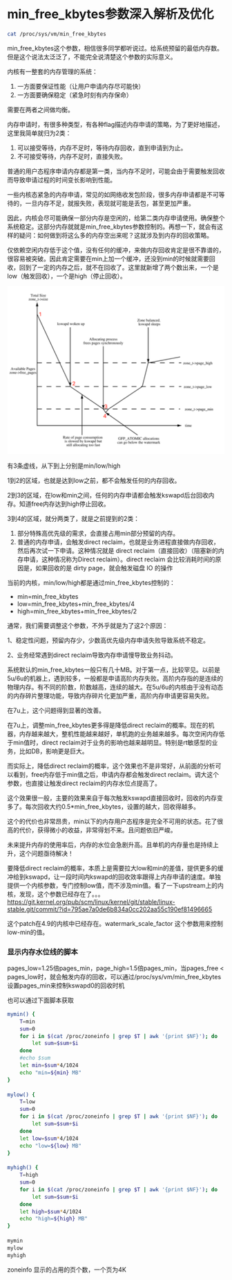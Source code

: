 # min_free_kbytes参数深入解析及优化



```bash
cat /proc/sys/vm/min_free_kbytes
```



min_free_kbytes这个参数，相信很多同学都听说过。给系统预留的最低内存数。但是这个说法太泛泛了，不能完全说清楚这个参数的实际意义。

内核有一整套的内存管理的系统：

1. 一方面要保证性能（让用户申请内存尽可能快）
2. 一方面要确保稳定（紧急时刻有内存保命）

需要在两者之间做均衡。

内存申请时，有很多种类型，有各种flag描述内存申请的策略，为了更好地描述，这里我简单就归为2类：

1. 可以接受等待，内存不足时，等待内存回收，直到申请到为止。
2. 不可接受等待，内存不足时，直接失败。

普通的用户态程序申请内存都是第一类，当内存不足时，可能会由于需要触发回收而导致申请过程的时间变长影响到性能。

一些内核态紧急的内存申请，常见的如网络收发包阶段，很多内存申请都是不可等待的，一旦内存不足，就报失败，表现就可能是丢包，甚至更加严重。

因此，内核会尽可能确保一部分内存是空闲的，给第二类内存申请使用。确保整个系统稳定。这部分内存就就是min_free_kbytes参数控制的。再想一下，就会有这样的疑问：如何做到将这么多的内存空出来呢？这就涉及到内存的回收策略。

仅依赖空闲内存低于这个值，没有任何的缓冲，来做内存回收肯定是很不靠谱的，很容易被突破。因此肯定需要在min上加一个缓冲，还没到min的时候就需要回收，回到了一定的内存之后，就不在回收了。这里就新增了两个数出来，一个是low（触发回收），一个是high（停止回收）。

<img src="https://raw.githubusercontent.com/yinzhipeng123/Picture_Bed/main/202206132208929.png" style="zoom:150%;" />

有3条虚线，从下到上分别是min/low/high

1到2的区域，也就是达到low之前，都不会触发任何的内存回收。

2到3的区域，在low和min之间，任何的内存申请都会触发kswapd后台回收内存。知道free内存达到high停止回收。

3到4的区域，就分两类了，就是之前提到的2类：

1. 部分特殊高优先级的需求，会直接占用min部分预留的内存。
2. 普通的内存申请，会触发direct reclaim，也就是业务进程直接做内存回收，然后再次试一下申请。这种情况就是 direct reclaim（直接回收）（阻塞新的内存申请，这种情况称为Direct reclaim）。direct reclaim 会比较消耗时间的原因是，如果回收的是 dirty page，就会触发磁盘 IO 的操作



当前的内核，min/low/high都是通过min_free_kbytes控制的：

- min=min_free_kbytes
- low=min_free_kbytes+min_free_kbytes/4
- high=min_free_kbytes+min_free_kbytes/2

通常，我们需要调整这个参数，不外乎就是为了这2个原因：

1、稳定性问题，预留内存少，少数高优先级内存申请失败导致系统不稳定。

2、业务经常遇到direct reclaim导致内存申请慢导致业务抖动。

系统默认的min_free_kbytes一般只有几十MB。对于第一点，比较罕见。以前是5u/6u的机器上，遇到较多，一般都是申请高阶内存失败。高阶内存指的是连续的物理内存。有不同的阶数，阶数越高，连续的越大。在5u/6u的内核由于没有动态的内存碎片整理功能，导致内存碎片化更加严重，高阶内存申请更容易失败。

在7u上，这个问题得到显著的改善。


在7u上，调整min_free_kbytes更多得是降低direct reclaim的概率。现在的机器，内存越来越大，整机性能越来越好，单机跑的业务越来越多。每次空闲内存低于min值时，direct reclaim对于业务的影响也越来越明显。特别是rt敏感型的业务，比如DB，影响更是巨大。

而实际上，降低direct reclaim的概率，这个效果也不是非常好，从前面的分析可以看到，free内存低于min值之后，申请内存都会触发direct reclaim。调大这个参数，也直接让触发direct reclaim的内存水位点提高了。

这个效果很一般，主要的效果来自于每次触发kswapd直接回收时，回收的内存变多了。每次回收大约0.5*min_free_kbytes，设置的越大，回收得越多。


这个的代价也非常昂贵，min以下的内存用户态程序是完全不可用的状态。花了很高的代价，获得微小的收益，非常得划不来。且问题依旧严峻。




未来提升内存的使用率后，内存的水位会急剧升高。且单机的内存量也是持续上升，这个问题亟待解决！

要降低direct reclaim的概率，本质上是需要拉大low和min的差值，提供更多的缓冲给到kswapd，让一段时间内kswapd的回收效率跟得上内存申请的速度。单独提供一个内核参数，专门控制low值，而不涉及min值。看了一下upstream上的内核，发现，这个参数已经存在了。。。
https://git.kernel.org/pub/scm/linux/kernel/git/stable/linux-stable.git/commit/?id=795ae7a0de6b834a0cc202aa55c190ef81496665


这个patch在4.9的内核中已经存在。watermark_scale_factor 这个参数用来控制low-min的值。		







### 显示内存水位线的脚本



pages_low=1.25倍pages_min，page_high=1.5倍pages_min，当pages_free < pages_low时，就会触发内存的回收，可以通过/proc/sys/vm/min_free_kbytes设置pages_min来控制kswapd0的回收时机

也可以通过下面脚本获取

```bash
mymin() {
    T=min
    sum=0
    for i in $(cat /proc/zoneinfo | grep $T | awk '{print $NF}'); do
        let sum=$sum+$i
    done
    #echo $sum
    let min=$sum*4/1024
    echo "min=${min} MB"
}

mylow() {
    T=low
    sum=0
    for i in $(cat /proc/zoneinfo | grep $T | awk '{print $NF}'); do
        let sum=$sum+$i
    done
    let low=$sum*4/1024
    echo "low=${low} MB"
}

myhigh() {
    T=high
    sum=0
    for i in $(cat /proc/zoneinfo | grep $T | awk '{print $NF}'); do
        let sum=$sum+$i
    done
    let high=$sum*4/1024
    echo "high=${high} MB"
}

mymin
mylow
myhigh
```


zoneinfo 显示的占用的页个数，一个页为4K